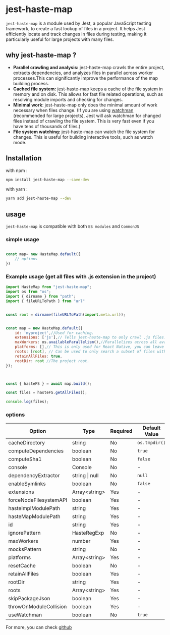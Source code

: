 # jest-haste-map

`jest-haste-map` is a module used by Jest, a popular JavaScript testing framework, to create a fast lookup of files in a project.
It helps Jest efficiently locate and track changes in files during testing, making it particularly useful for large projects with many files.

## why jest-haste-map ?

* **Parallel crawling and analysis:** jest-haste-map crawls the entire project, extracts dependencies, and analyzes files in parallel across worker processes.This can significantly improve the performance of the map building process.
* **Cached file system:** jest-haste-map keeps a cache of the file system in memory and on disk. This allows for fast file related operations, such as resolving module imports and checking for changes.
* **Minimal work**: jest-haste-map only does the minimal amount of work necessary when files change. (If you are using [watchman](https://facebook.github.io/watchman/) (recommended for large projects), Jest will ask watchman for changed files instead of crawling the file system. This is very fast even if you have tens of thousands of files.)
* **File system watching:** jest-haste-map can watch the file system for changes. This is useful for building interactive tools, such as watch mode.


## Installation

with npm : 

```bash
npm install jest-haste-map --save-dev
```

with yarn : 

```bash
yarn add jest-haste-map --dev
```

## usage

`jest-haste-map` is compatible with both `ES modules` and `CommonJS`

### simple usage

```javascript

const map= new HasteMap.default({
    // options
})

```

### Example usage (get all files with .js extension in the project)

```javascript
import HasteMap from "jest-haste-map";
import os from "os";
import { dirname } from "path";
import { fileURLToPath } from "url"


const root = dirname(fileURLToPath(import.meta.url));


const map = new HasteMap.default({
    id: 'myproject',//Used for caching.
    extensions: ['js'],// Tells jest-haste-map to only crawl .js files.
    maxWorkers: os.availableParallelism(),//Parallelizes across all available CPUs.
    platforms: [],// This is only used for React Native, you can leave it empty.
    roots: [root], // Can be used to only search a subset of files within `rootDir`
    retainAllFiles: true,
    rootDir: root //The project root.
});



const { hasteFS } = await map.build();

const files = hasteFS.getAllFiles();

console.log(files);

```

### options


| Option                | Type                                         | Required | Default Value                           |
|-----------------------|----------------------------------------------|----------|----------------------------------------|
| cacheDirectory        | string                                       | No       | `os.tmpdir()`                          |
| computeDependencies   | boolean                                      | No       | `true`                                 |
| computeSha1           | boolean                                      | No       | `false`                                |
| console               | Console                                      | No       | -                                      |
| dependencyExtractor   | string \| null                               | No       | `null`                                 |
| enableSymlinks       | boolean                                      | No       | `false`                                |
| extensions           | Array&lt;string&gt;                         | Yes      | -                                      |
| forceNodeFilesystemAPI| boolean                                      | Yes      | -                                      |
| hasteImplModulePath  | string                                       | Yes      | -                                      |
| hasteMapModulePath   | string                                       | Yes      | -                                      |
| id                    | string                                       | Yes      | -                                      |
| ignorePattern        | HasteRegExp                                 | No       | -                                      |
| maxWorkers           | number                                       | Yes      | -                                      |
| mocksPattern         | string                                       | No       | -                                      |
| platforms            | Array&lt;string&gt;                         | Yes      | -                                      |
| resetCache           | boolean                                      | No       | -                                      |
| retainAllFiles       | boolean                                      | Yes      | -                                      |
| rootDir              | string                                       | Yes      | -                                      |
| roots                | Array&lt;string&gt;                         | Yes      | -                                      |
| skipPackageJson      | boolean                                      | Yes      | -                                      |
| throwOnModuleCollision| boolean                                      | Yes      | -                                      |
| useWatchman          | boolean                                      | No       | `true`                                 |



For more, you can check [github](https://github.com/jestjs/jest/tree/main/packages/jest-haste-map)
